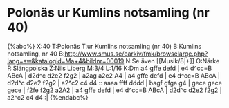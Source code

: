 # Polonäs ur Kumlins notsamling (nr 40)

{%abc%}
X:40
T:Polonäs
T:ur Kumlins notsamling (nr 40)
B:Kumlins notsamling, nr 40
B:http://www.smus.se/earkiv/fmk/browselarge.php?lang=sw&katalogid=Ma+4&bildnr=00019
N:Se även [[Musik/8|+]]
O:Närke
R:Slängpolska
Z:Nils Liberg
M:3/4
L:1/16
K:Dm
a4 gffe defd | e4 d^cc=B ABcA | d2d^c d2e2 f2g2 | a2ag a2e2 A4 |
a4 gffe defd | e4 d^cc=B ABcA | d2d^c d2e2 f2g2 | a2^c2 c4 d4 ::
aaaa ffff dddd | bagf gfga g4 | gece gece gece | f2fe f2g2 a2A2 |
a4 gffe defd | e4 d^cc=B ABcA | d2d^c d2e2 f2g2 | a2^c2 c4 d4  :|
{%endabc%}
